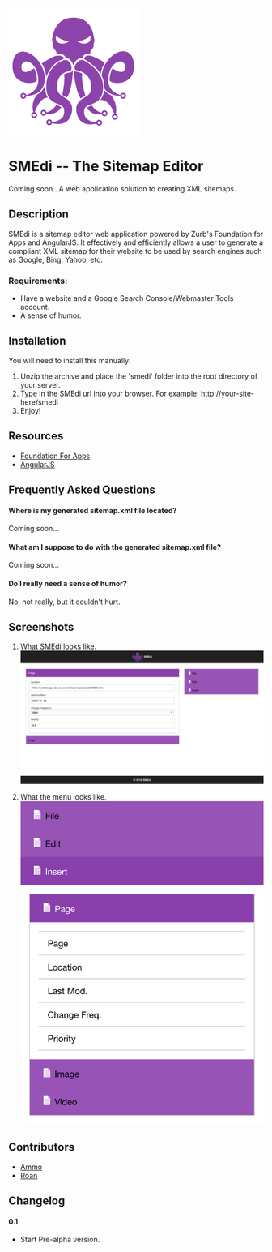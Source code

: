 ![SMEdi logo](smedi-logo.png)
# SMEdi -- The Sitemap Editor

Coming soon...A web application solution to creating XML sitemaps.


## Description

SMEdi is a sitemap editor web application powered by Zurb's Foundation for Apps and AngularJS. It effectively and efficiently allows a user to generate a compliant XML sitemap for their website to be used by search engines such as Google, Bing, Yahoo, etc.

### Requirements:
  * Have a website and a Google Search Console/Webmaster Tools account.
  * A sense of humor.

## Installation

You will need to install this manually:

1. Unzip the archive and place the 'smedi' folder into the root directory of your server.
2. Type in the SMEdi url into your browser. For example: http://your-site-here/smedi
3. Enjoy!

## Resources
* [Foundation For Apps](http://foundation.zurb.com/apps.html)
* [AngularJS](https://angularjs.org/)

## Frequently Asked Questions

#### Where is my generated sitemap.xml file located?
Coming soon...
#### What am I suppose to do with the generated sitemap.xml file?
Coming soon...
#### Do I really need a sense of humor?
No, not really, but it couldn't hurt.

## Screenshots

1. What SMEdi looks like.
![What it looks like selecting the 'Testimonials' menu in the admin menu](screenshot-1.png)

2. What the menu looks like.
![What it looks like after selecting the 'Add New' sub-menu](screenshot-2.png)

## Contributors
* [Ammo](http://www.linkedin.com/in/ammocan)
* [Roan](http://www.linkedin.com/in/roan-horning-7b625a17)


## Changelog

#### 0.1
* Start Pre-alpha version.

